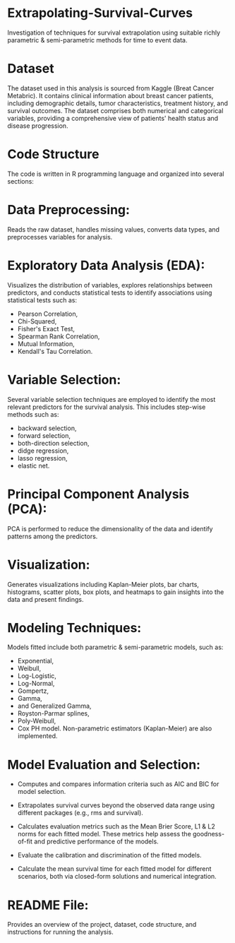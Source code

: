 # Extrapolating-Survival-Curves
Investigation of techniques for survival extrapolation using suitable richly parametric &amp; semi-parametric methods for time to event data. 

# Dataset
The dataset used in this analysis is sourced from Kaggle (Breat Cancer Metabric). It contains clinical information about breast cancer patients, including demographic details, tumor characteristics, treatment history, and survival outcomes. The dataset comprises both numerical and categorical variables, providing a comprehensive view of patients' health status and disease progression.

# Code Structure
The code is written in R programming language and organized into several sections:

# Data Preprocessing: 
Reads the raw dataset, handles missing values, converts data types, and preprocesses variables for analysis.

# Exploratory Data Analysis (EDA): 
Visualizes the distribution of variables, explores relationships between predictors, and conducts statistical tests to identify associations using statistical tests such as:
- Pearson Correlation,
- Chi-Squared,
- Fisher's Exact Test,
- Spearman Rank Correlation,
- Mutual Information,
- Kendall's Tau Correlation.

# Variable Selection: 
Several variable selection techniques are employed to identify the most relevant predictors for the survival analysis. This includes step-wise methods such as:
- backward selection,
- forward selection,
- both-direction selection,
- didge regression,
- lasso regression,
- elastic net.

# Principal Component Analysis (PCA): 
PCA is performed to reduce the dimensionality of the data and identify patterns among the predictors.

# Visualization: 
Generates visualizations including Kaplan-Meier plots, bar charts, histograms, scatter plots, box plots, and heatmaps to gain insights into the data and present findings.

# Modeling Techniques:
Models fitted include both parametric & semi-parametric models, such as:
- Exponential,
- Weibull,
- Log-Logistic,
- Log-Normal,
- Gompertz,
- Gamma,
- and Generalized Gamma,
- Royston-Parmar splines,
- Poly-Weibull,
- Cox PH model.
Non-parametric estimators (Kaplan-Meier) are also implemented.

# Model Evaluation and Selection:

- Computes and compares information criteria such as AIC and BIC for model selection.

- Extrapolates survival curves beyond the observed data range using different packages (e.g., rms and survival).

- Calculates evaluation metrics such as the Mean Brier Score, L1 & L2 norms for each fitted model. These metrics help assess the goodness-of-fit and predictive performance of the models.

- Evaluate the calibration and discrimination of the fitted models.

- Calculate the mean survival time for each fitted model for different scenarios, both via closed-form solutions and numerical integration.


# README File: 
Provides an overview of the project, dataset, code structure, and instructions for running the analysis.
